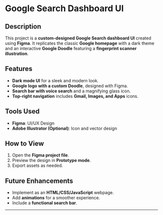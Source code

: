 # Google Search Dashboard UI

## Description
This project is a **custom-designed Google Search dashboard UI** created using **Figma**. It replicates the classic **Google homepage** with a dark theme and an interactive **Google Doodle** featuring a **fingerprint scanner illustration**.

## Features
- **Dark mode UI** for a sleek and modern look.
- **Google logo with a custom Doodle**, designed with Figma.
- **Search bar with voice search** and a magnifying glass icon.
- **Top-right navigation** includes **Gmail, Images, and Apps** icons.

## Tools Used
- **Figma**: UI/UX Design
- **Adobe Illustrator (Optional)**: Icon and vector design

## How to View
1. Open the **Figma project file**.
2. Preview the design in **Prototype mode**.
3. Export assets as needed.

## Future Enhancements
- Implement as an **HTML/CSS/JavaScript** webpage.
- Add **animations** for a smoother experience.
- Include a **functional search bar**.

---

